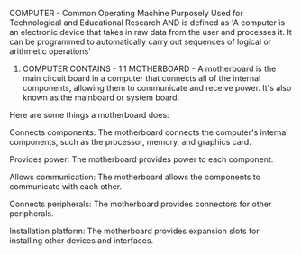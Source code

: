 COMPUTER - Common Operating Machine Purposely Used for Technological and Educational Research
AND is defined as 'A computer is an electronic device that takes in raw data from the user and processes it. It can be programmed to automatically carry out sequences of logical or arithmetic operations'

1. COMPUTER CONTAINS -
1.1 MOTHERBOARD - A motherboard is the main circuit board in a computer that connects all of the internal components, allowing them to communicate and receive power. It's also known as the mainboard or system board.
   

Here are some things a motherboard does: 
 
Connects components: The motherboard connects the computer's internal components, such as the processor, memory, and graphics card. 
 
Provides power: The motherboard provides power to each component. 
 
Allows communication: The motherboard allows the components to communicate with each other. 
 
Connects peripherals: The motherboard provides connectors for other peripherals. 
 
Installation platform: The motherboard provides expansion slots for installing other devices and interfaces.


